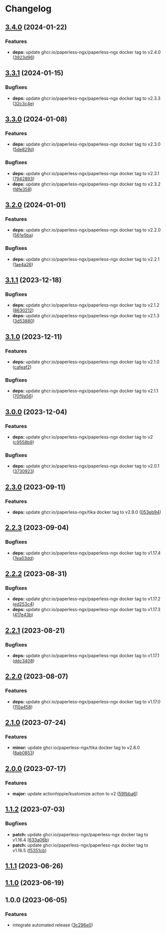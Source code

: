 # Changelog

## [3.4.0](https://github.com/kustomhippie/paperless/compare/v3.3.1...v3.4.0) (2024-01-22)


### Features

* **deps:** update ghcr.io/paperless-ngx/paperless-ngx docker tag to v2.4.0 ([3923d96](https://github.com/kustomhippie/paperless/commit/3923d9617474d5ab547eada217049e130dea8ccf))

## [3.3.1](https://github.com/kustomhippie/paperless/compare/v3.3.0...v3.3.1) (2024-01-15)


### Bugfixes

* **deps:** update ghcr.io/paperless-ngx/paperless-ngx docker tag to v2.3.3 ([32c3c4e](https://github.com/kustomhippie/paperless/commit/32c3c4eeeddceec6c3b000acabda37e856878cbe))

## [3.3.0](https://github.com/kustomhippie/paperless/compare/v3.2.0...v3.3.0) (2024-01-08)


### Features

* **deps:** update ghcr.io/paperless-ngx/paperless-ngx docker tag to v2.3.0 ([5de829d](https://github.com/kustomhippie/paperless/commit/5de829d9726b29c29e610f74c5cb7d7480c424a8))


### Bugfixes

* **deps:** update ghcr.io/paperless-ngx/paperless-ngx docker tag to v2.3.1 ([7942893](https://github.com/kustomhippie/paperless/commit/7942893136fba86a9224e26510652a313e23bfea))
* **deps:** update ghcr.io/paperless-ngx/paperless-ngx docker tag to v2.3.2 ([f4fe358](https://github.com/kustomhippie/paperless/commit/f4fe3588e33a817387a1dc1c94856dcfe3150e92))

## [3.2.0](https://github.com/kustomhippie/paperless/compare/v3.1.1...v3.2.0) (2024-01-01)


### Features

* **deps:** update ghcr.io/paperless-ngx/paperless-ngx docker tag to v2.2.0 ([561e5ba](https://github.com/kustomhippie/paperless/commit/561e5ba892af6b48e55d67c2f0d66435265804f6))


### Bugfixes

* **deps:** update ghcr.io/paperless-ngx/paperless-ngx docker tag to v2.2.1 ([1ae4a26](https://github.com/kustomhippie/paperless/commit/1ae4a261f8d38f3d7f3b08cd06a3569030c1e425))

## [3.1.1](https://github.com/kustomhippie/paperless/compare/v3.1.0...v3.1.1) (2023-12-18)


### Bugfixes

* **deps:** update ghcr.io/paperless-ngx/paperless-ngx docker tag to v2.1.2 ([8630212](https://github.com/kustomhippie/paperless/commit/8630212b96d104d2ffa2a0d66736b2a84dfcea6b))
* **deps:** update ghcr.io/paperless-ngx/paperless-ngx docker tag to v2.1.3 ([3d53880](https://github.com/kustomhippie/paperless/commit/3d5388078cadce74e9238d7580a97867a9e4f816))

## [3.1.0](https://github.com/kustomhippie/paperless/compare/v3.0.0...v3.1.0) (2023-12-11)


### Features

* **deps:** update ghcr.io/paperless-ngx/paperless-ngx docker tag to v2.1.0 ([cafeaf2](https://github.com/kustomhippie/paperless/commit/cafeaf221a5307cc02e042c43e9d89013c8af729))


### Bugfixes

* **deps:** update ghcr.io/paperless-ngx/paperless-ngx docker tag to v2.1.1 ([70f9a56](https://github.com/kustomhippie/paperless/commit/70f9a566532d1f4610b0413d200600d85fcdade5))

## [3.0.0](https://github.com/kustomhippie/paperless/compare/v2.3.0...v3.0.0) (2023-12-04)


### Features

* **deps:** update ghcr.io/paperless-ngx/paperless-ngx docker tag to v2 ([c9558b9](https://github.com/kustomhippie/paperless/commit/c9558b9475c8e5ca204cfadbf969e21e4df4d05a))


### Bugfixes

* **deps:** update ghcr.io/paperless-ngx/paperless-ngx docker tag to v2.0.1 ([3730923](https://github.com/kustomhippie/paperless/commit/3730923ce8f807d30aa64581035ae504a31b38dd))

## [2.3.0](https://github.com/kustomhippie/paperless/compare/v2.2.3...v2.3.0) (2023-09-11)


### Features

* **deps:** update ghcr.io/paperless-ngx/tika docker tag to v2.9.0 ([053eb94](https://github.com/kustomhippie/paperless/commit/053eb942cb9e0c597d8cf26e036927f07b887327))

## [2.2.3](https://github.com/kustomhippie/paperless/compare/v2.2.2...v2.2.3) (2023-09-04)


### Bugfixes

* **deps:** update ghcr.io/paperless-ngx/paperless-ngx docker tag to v1.17.4 ([7ea03dd](https://github.com/kustomhippie/paperless/commit/7ea03dd03dba71ac114ecc8833fa29bcc0f4de06))

## [2.2.2](https://github.com/kustomhippie/paperless/compare/v2.2.1...v2.2.2) (2023-08-31)


### Bugfixes

* **deps:** update ghcr.io/paperless-ngx/paperless-ngx docker tag to v1.17.2 ([ed253c4](https://github.com/kustomhippie/paperless/commit/ed253c443f038994bac2909e39ffa10c0849e59c))
* **deps:** update ghcr.io/paperless-ngx/paperless-ngx docker tag to v1.17.3 ([417e43b](https://github.com/kustomhippie/paperless/commit/417e43bb35e4577da15ae11cca0618b31e9e7a7f))

## [2.2.1](https://github.com/kustomhippie/paperless/compare/v2.2.0...v2.2.1) (2023-08-21)


### Bugfixes

* **deps:** update ghcr.io/paperless-ngx/paperless-ngx docker tag to v1.17.1 ([ddc3408](https://github.com/kustomhippie/paperless/commit/ddc34085a12227f42c512ef1fc96c6001fffb6b7))

## [2.2.0](https://github.com/kustomhippie/paperless/compare/v2.1.0...v2.2.0) (2023-08-07)


### Features

* **deps:** update ghcr.io/paperless-ngx/paperless-ngx docker tag to v1.17.0 ([110a458](https://github.com/kustomhippie/paperless/commit/110a4582ca7382f7c876f8a963f0e2d09e5ce42e))

## [2.1.0](https://github.com/kustomhippie/paperless/compare/v2.0.0...v2.1.0) (2023-07-24)


### Features

* **minor:** update ghcr.io/paperless-ngx/tika docker tag to v2.8.0 ([8ab0853](https://github.com/kustomhippie/paperless/commit/8ab08536aa11d479b0fb41a70f407f3052659ffe))

## [2.0.0](https://github.com/kustomhippie/paperless/compare/v1.1.2...v2.0.0) (2023-07-17)


### Features

* **major:** update actionhippie/kustomize action to v2 ([59fbba6](https://github.com/kustomhippie/paperless/commit/59fbba66bc6d569d68b7180953f5964ef7a840d8))

## [1.1.2](https://github.com/kustomhippie/paperless/compare/v1.1.1...v1.1.2) (2023-07-03)


### Bugfixes

* **patch:** update ghcr.io/paperless-ngx/paperless-ngx docker tag to v1.16.4 ([633a06b](https://github.com/kustomhippie/paperless/commit/633a06b91b30f3429aba4e60d5750d1933133d8a))
* **patch:** update ghcr.io/paperless-ngx/paperless-ngx docker tag to v1.16.5 ([f5351cb](https://github.com/kustomhippie/paperless/commit/f5351cb391810d48c10febaa832c73f7d3bbc9b8))

## [1.1.1](https://github.com/kustomhippie/paperless/compare/v1.1.0...v1.1.1) (2023-06-26)

## [1.1.0](https://github.com/kustomhippie/paperless/compare/v1.0.0...v1.1.0) (2023-06-19)

## 1.0.0 (2023-06-05)


### Features

* integrate automated release ([3c296e0](https://github.com/kustomhippie/paperless/commit/3c296e084d607ae72c6381e1edd037c7461ba454))
